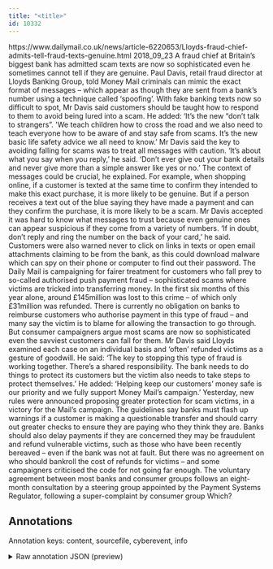 ```yaml
---
title: "<title>"
id: 10332
---
```


<title> 
Shock as Lloyds fraud chief admits scam texts sent by criminals posing as a bank are so sophisticated even HE can't tell if they are genuine  </title>
<source> https://www.dailymail.co.uk/news/article-6220653/Lloyds-fraud-chief-admits-tell-fraud-texts-genuine.html </source>
<date> 2018_09_23 </date>
<text>
A fraud chief at Britain’s biggest bank has admitted scam texts are now so sophisticated even he sometimes cannot tell if they are genuine.
Paul Davis, retail fraud director at Lloyds Banking Group, told Money Mail criminals can mimic the exact format of messages – which appear as though they are sent from a bank’s number using a technique called ‘spoofing’.
With fake banking texts now so difficult to spot, Mr Davis said customers should be taught how to respond to them to avoid being lured into a scam.
He added: ‘It’s the new “don’t talk to strangers”. 
'We teach children how to cross the road and we also need to teach everyone how to be aware of and stay safe from scams. 
It’s the new basic life safety advice we all need to know.’
Mr Davis said the key to avoiding falling for scams was to treat all messages with caution. 
‘It’s about what you say when you reply,’ he said. ‘Don’t ever give out your bank details and never give more than a simple answer like yes or no.’
The context of messages could be crucial, he explained. For example, when shopping online, if a customer is texted at the same time to confirm they intended to make this exact purchase, it is more likely to be genuine. 
But if a person receives a text out of the blue saying they have made a payment and can they confirm the purchase, it is more likely to be a scam.
Mr Davis accepted it was hard to know what messages to trust because even genuine ones can appear suspicious if they come from a variety of numbers.
‘If in doubt, don’t reply and ring the number on the back of your card,’ he said.
Customers were also warned never to click on links in texts or open email attachments claiming to be from the bank, as this could download malware which can spy on their phone or computer to find out their password. 
The Daily Mail is campaigning for fairer treatment for customers who fall prey to so-called authorised push payment fraud – sophisticated scams where victims are tricked into transferring money.
In the first six months of this year alone, around £145million was lost to this crime – of which only £31million was refunded.
There is currently no obligation on banks to reimburse customers who authorise payment in this type of fraud – and many say the victim is to blame for allowing the transaction to go through.
But consumer campaigners argue most scams are now so sophisticated even the savviest customers can fall for them.
Mr Davis said Lloyds examined each case on an individual basis and ‘often’ refunded victims as a gesture of goodwill. 
He said: ‘The key to stopping this type of fraud is working together. There’s a shared responsibility. The bank needs to do things to protect its customers but the victim also needs to take steps to protect themselves.’
He added: ‘Helping keep our customers’ money safe is our priority and we fully support Money Mail’s campaign.’
Yesterday, new rules were announced proposing greater protection for scam victims, in a victory for the Mail’s campaign.
The guidelines say banks must flash up warnings if a customer is making a questionable transfer and should carry out greater checks to ensure they are paying who they think they are. 
Banks should also delay payments if they are concerned they may be fraudulent and refund vulnerable victims, such as those who have been recently bereaved – even if the bank was not at fault.
But there was no agreement on who should bankroll the cost of refunds for victims – and some campaigners criticised the code for not going far enough.
The voluntary agreement between most banks and consumer groups follows an eight-month consultation by a steering group appointed by the Payment Systems Regulator, following a super-complaint by consumer group Which?
</text>



## Annotations

Annotation keys: content, sourcefile, cyberevent, info

<details>
<summary>Raw annotation JSON (preview)</summary>

```json
{
  "content": "A fraud chief at Britain\u2019s biggest bank has admitted scam texts are now so sophisticated even he sometimes cannot tell if they are genuine. Paul Davis, retail fraud director at Lloyds Banking Group, told Money Mail criminals can mimic the exact format of messages \u2013 which appear as though they are sent from a bank\u2019s number using a technique called \u2018spoofing\u2019. With fake banking texts now so difficult to spot, Mr Davis said customers should be taught how to respond to them to avoid being lured into a scam. He added: \u2018It\u2019s the new \u201cdon\u2019t talk to strangers\u201d.  'We teach children how to cross the road and we also need to teach everyone how to be aware of and stay safe from scams.  It\u2019s the new basic life safety advice we all need to know.\u2019 Mr Davis said the key to avoiding falling for scams was to treat all messages with caution.  \u2018It\u2019s about what you say when you reply,\u2019 he said. \u2018Don\u2019t ever give out your bank details and never give more than a simple answer like yes or no.\u2019 The context of messages could be crucial, he explained. For example, when shopping online, if a customer is texted at the same time to confirm they intended to make this exact purchase, it is more likely to be genuine.  But if a person receives a text out of the blue saying they have made a payment and can they confirm the purchase, it is more likely to be a scam. Mr Davis accepted it was hard to know what messages to trust because even genuine ones can appear suspicious if they come from a variety of numbers. \u2018If in doubt, don\u2019t reply and ring the number on the back of your card,\u2019 he said. Customers were also warned never to click on links in texts or open email attachments claiming to be from the bank, as this could download malware which can spy on their phone or computer to find out their password.  The Daily Mail is campaigning for fairer treatment for customers who fall prey to so-called authorised push payment fraud \u2013 sophisticated scams where victims are tricked into transferring money. In the first six months of this year alone, around \u00a3145million was lost to this crime \u2013 of which only \u00a331million was refunded. There is currently no obligation on banks to reimburse customers who authorise payment in this type of fraud \u2013 and many say the victim is to blame for allowing the transaction to go through. But consumer campaigners argue most scams are now so sophisticated even the savviest customers can fall for them. Mr Davis said Lloyds examined each case on an individual basis and \u2018often\u2019 refunded victims as a gesture of goodwill.  He said: \u2018The key to stopping this type of fraud is working together. There\u2019s a shared responsibility. The bank needs to do things to protect its customers but the victim also needs to take steps to protect themselves.\u2019 He added: \u2018Helping keep our customers\u2019 money safe is our priority and we fully support Money Mail\u2019s campaign.\u2019 Yesterday, new rules were announced proposing greater protection for scam victims, in a victory for the Mail\u2019s campaign. The guidelines say banks must flash up warnings if a customer is making a questionable transfer and should carry out greater checks to ensure they are paying who they think they are.  Banks should also delay payments if they are concerned they may be fraudulent and refund vulnerable victims, such as those who have been recently bereaved \u2013 even if the bank was not at fault. But there was no agreement on who should bankroll the cost of refunds for victims \u2013 and some campaigners criticised the code for not going far enough. The voluntary agreement between most banks and consumer groups follows an eight-month consultation by a steering group appointed by the Payment Systems Regulator, following a super-complaint by consumer group Which?",
  "sourcefile": "10332.txt",
  "cyberevent": {
    "
```
</details>
